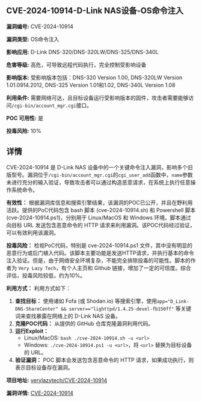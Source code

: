 ## CVE-2024-10914-D-Link NAS设备-OS命令注入

**漏洞编号:** CVE-2024-10914

**漏洞类型:** OS命令注入

**影响应用:** D-Link DNS-320/DNS-320LW/DNS-325/DNS-340L

**危害等级:** 高危，可导致远程代码执行，完全控制受影响设备

**影响版本:** 受影响版本包括：DNS-320 Version 1.00, DNS-320LW Version 1.01.0914.2012, DNS-325 Version 1.01和1.02, DNS-340L Version 1.08

**利用条件:** 需要网络可达，且目标设备运行受影响版本的固件，攻击者需要能够访问`/cgi-bin/account_mgr.cgi`接口。

**POC 可用性:** 是

**投毒风险:** 10%

## 详情

CVE-2024-10914 是 D-Link NAS 设备中的一个关键命令注入漏洞，影响多个旧版型号。漏洞位于`/cgi-bin/account_mgr.cgi`的`cgi_user_add`函数中，`name`参数未进行充分的输入验证，导致攻击者可以通过构造恶意请求，在系统上执行任意操作系统命令。

**有效性：**
根据漏洞库信息和搜索引擎结果，该漏洞的POC已公开，并且在野利用活跃。提供的PoC代码包含 bash 脚本 (cve-2024-10914.sh) 和 Powershell 脚本 (cve-2024-10914.ps1)，分别用于 Linux/MacOS 和 Windows 环境。脚本通过向目标 URL 发送包含恶意命令的 HTTP 请求来利用漏洞。该POC代码经过验证，可以有效利用该漏洞。

**投毒风险：**
检视PoC代码，特别是 cve-2024-10914.ps1 文件，其中没有明显的恶意行为或后门植入代码。该脚本主要功能是发送HTTP请求，并执行基本的命令注入验证。但是，由于网络安全环境复杂，不能完全排除投毒的可能性。脚本的作者为 `Very Lazy Tech`，有个人主页和 Github 链接，增加了一定的可信度。综合评估，投毒风险较低，约为10%。

**利用方式：**
利用方式如下：
1.  **查找目标：** 使用诸如 Fofa (或 Shodan.io) 等搜索引擎，使用`app="D_Link-DNS-ShareCenter" && server=="lighttpd/1.4.25-devel-fb150ff"` 等关键词来查找暴露在网络上的 D-Link NAS 设备。
2.  **克隆POC代码：** 从提供的 GitHub 仓库克隆漏洞利用代码。
3.  **运行Exploit：**
    *   Linux/MacOS:  `bash ./cve-2024-10914.sh -u <url>`
    *   Windows:  `./cve-2024-10914.ps1 -u <url>`，将 `<url>` 替换为目标设备的 URL。
4.  **验证漏洞：** POC 脚本会发送包含恶意命令的 HTTP 请求，如果成功执行，则表示目标设备存在漏洞。

**项目地址:** [verylazytech/CVE-2024-10914](https://github.com/verylazytech/CVE-2024-10914)

**漏洞详情:** [CVE-2024-10914](https://nvd.nist.gov/vuln/detail/CVE-2024-10914)